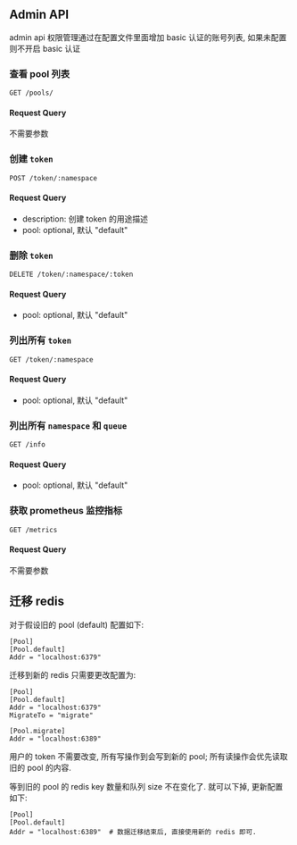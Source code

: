 ## Admin API

admin api 权限管理通过在配置文件里面增加 basic 认证的账号列表, 如果未配置则不开启 basic 认证

### 查看 pool 列表

```
GET /pools/
```

#### Request Query

不需要参数

### 创建 `token`

```
POST /token/:namespace
```

#### Request Query

- description: 创建 token 的用途描述
- pool: optional, 默认 "default"


### 删除 `token`

```
DELETE /token/:namespace/:token
```

#### Request Query
- pool: optional, 默认 "default"


### 列出所有 `token`

```
GET /token/:namespace
```

#### Request Query
- pool: optional, 默认 "default"

### 列出所有 `namespace` 和 `queue`

```
GET /info
```

#### Request Query
- pool: optional, 默认 "default"

### 获取 prometheus 监控指标 

```
GET /metrics
```

#### Request Query

不需要参数

## 迁移 redis

对于假设旧的 pool (default) 配置如下:

```
[Pool]
[Pool.default]
Addr = "localhost:6379"
```

迁移到新的 redis 只需要更改配置为:

```
[Pool]
[Pool.default]
Addr = "localhost:6379"
MigrateTo = "migrate"

[Pool.migrate]
Addr = "localhost:6389"
```

用户的 token 不需要改变, 所有写操作到会写到新的 pool; 所有读操作会优先读取旧的 pool 的内容.

等到旧的 pool 的 redis key 数量和队列 size 不在变化了. 就可以下掉, 更新配置如下:

```
[Pool]
[Pool.default]
Addr = "localhost:6389"  # 数据迁移结束后, 直接使用新的 redis 即可.
```
